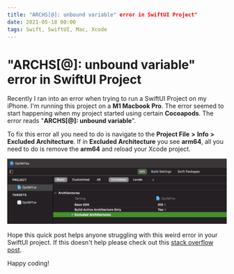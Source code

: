```yaml
---
title: "ARCHS[@]: unbound variable" error in SwiftUI Project"
date: 2021-05-18 00:00
tags: Swift, SwiftUI, Mac, Xcode
---
```

# "ARCHS[@]: unbound variable\" error in SwiftUI Project
Recently I ran into an error when trying to run a SwiftUI Project on my iPhone. I'm running this project on a **M1 Macbook Pro**. The error seemed to start happening when my project started using certain **Cocoapods**. The error reads "**ARCHS\[@\]: unbound variable**".

To fix this error all you need to do is navigate to the **Project File** **\>** **Info** **\>** **Excluded Architecture**. If in **Excluded Architecture** you see **arm64**, all you need to do is remove the **arm64** and reload your Xcode project.

![](/images/Screen-Shot-2021-05-18-at-1.06.06-PM-1024x303.png)

Hope this quick post helps anyone struggling with this weird error in your SwiftUI project. If this doesn't help please check out this [stack overflow post](https://stackoverflow.com/questions/64474801/archs-unbound-variable-in-xcode-12).

Happy coding!
